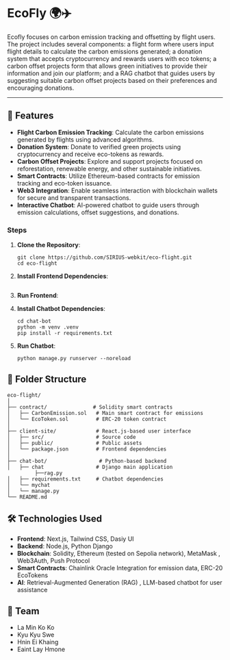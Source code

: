 # EcoFly 🌍✈️

Ecofly focuses on carbon emission tracking and offsetting by flight users. The project includes several components: a flight form where users input flight details to calculate the carbon emissions generated; a donation system that accepts cryptocurrency and rewards users with eco tokens; a carbon offset projects form that allows green initiatives to provide their information and join our platform; and a RAG chatbot that guides users by suggesting suitable carbon offset projects based on their preferences and encouraging donations. 

------

## 🚀 Features

- **Flight Carbon Emission Tracking**: Calculate the carbon emissions generated by flights using advanced algorithms.
- **Donation System**: Donate to verified green projects using cryptocurrency and receive eco-tokens as rewards.
- **Carbon Offset Projects**: Explore and support projects focused on reforestation, renewable energy, and other sustainable initiatives.
- **Smart Contracts**: Utilize Ethereum-based contracts for emission tracking and eco-token issuance.
- **Web3 Integration**: Enable seamless interaction with blockchain wallets for secure and transparent transactions.
- **Interactive Chatbot**: AI-powered chatbot to guide users through emission calculations, offset suggestions, and donations.

### Steps

1. **Clone the Repository**:

   ```
   git clone https://github.com/SIRIUS-webkit/eco-flight.git
   cd eco-flight
   ```

2. **Install Frontend Dependencies**:

   ```
   
   ```

3. **Run Frontend**:

   

4. **Install Chatbot Dependencies**:

   ```
   cd chat-bot
   python -m venv .venv
   pip install -r requirements.txt
   ```

5. **Run Chatbot**:

   ```
   python manage.py runserver --noreload
   ```



## 📂 Folder Structure

```
eco-flight/
│
├── contract/               # Solidity smart contracts
│   ├── CarbonEmission.sol   # Main smart contract for emissions
│   └── EcoToken.sol         # ERC-20 token contract
│
├── client-site/             # React.js-based user interface
│   ├── src/                 # Source code
│   ├── public/              # Public assets
│   └── package.json         # Frontend dependencies
│
├── chat-bot/                 # Python-based backend
│   ├── chat                 # Django main application
         ├──rag.py
│   ├── requirements.txt     # Chatbot dependencies
│   └── mychat       
│   └── manage.py
└── README.md           
```



## 🛠️ Technologies Used

- **Frontend**: Next.js, Tailwind CSS, Dasiy UI
- **Backend**: Node.js, Python Django
- **Blockchain**: Solidity, Ethereum (tested on Sepolia network), MetaMask , Web3Auth, Push Protocol
- **Smart Contracts**: Chainlink Oracle Integration for emission data, ERC-20 EcoTokens
- **AI**: Retrieval-Augmented Generation (RAG) , LLM-based chatbot for user assistance



## 👥 Team

- La Min Ko Ko
- Kyu Kyu Swe
- Hnin Ei Khaing
- Eaint Lay Hmone

